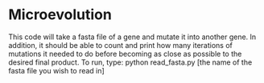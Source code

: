 # Microevolution
This code will take a fasta file of a gene and mutate it into another gene. In addition, it should be able to count and print how many iterations of mutations it needed to do before becoming as close as possible to the desired final product. To run, type:
    python read_fasta.py [the name of the fasta file you wish to read in]

